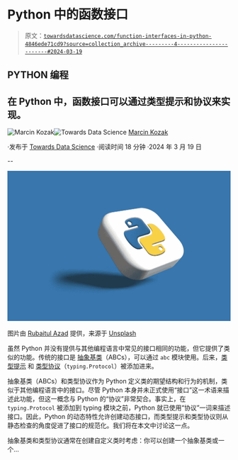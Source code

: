 # Python 中的函数接口

> 原文：[`towardsdatascience.com/function-interfaces-in-python-4846ede71cd9?source=collection_archive---------4-----------------------#2024-03-19`](https://towardsdatascience.com/function-interfaces-in-python-4846ede71cd9?source=collection_archive---------4-----------------------#2024-03-19)

## PYTHON 编程

## 在 Python 中，函数接口可以通过类型提示和协议来实现。

[](https://medium.com/@nyggus?source=post_page---byline--4846ede71cd9--------------------------------)![Marcin Kozak](https://medium.com/@nyggus?source=post_page---byline--4846ede71cd9--------------------------------)[](https://towardsdatascience.com/?source=post_page---byline--4846ede71cd9--------------------------------)![Towards Data Science](https://towardsdatascience.com/?source=post_page---byline--4846ede71cd9--------------------------------) [Marcin Kozak](https://medium.com/@nyggus?source=post_page---byline--4846ede71cd9--------------------------------)

·发布于 [Towards Data Science](https://towardsdatascience.com/?source=post_page---byline--4846ede71cd9--------------------------------) ·阅读时间 18 分钟 ·2024 年 3 月 19 日

--

![](img/ad64319b4ec547bf3013a6c0a4185166.png)

图片由 [Rubaitul Azad](https://unsplash.com/@rubaitulazad?utm_source=medium&utm_medium=referral) 提供，来源于 [Unsplash](https://unsplash.com/?utm_source=medium&utm_medium=referral)

虽然 Python 并没有提供与其他编程语言中常见的接口相同的功能，但它提供了类似的功能。传统的接口是 [抽象基类](https://docs.python.org/3/library/abc.html)（ABCs），可以通过 `abc` 模块使用。后来，[类型提示](https://docs.python.org/3/library/typing.html) 和 [类型协议](https://docs.python.org/3/library/typing.html#typing.Protocol)（`typing.Protocol`）被添加进来。

抽象基类（ABCs）和类型协议作为 Python 定义类的期望结构和行为的机制，类似于其他编程语言中的接口。尽管 Python 本身并未正式使用“接口”这一术语来描述此功能，但这一概念与 Python 的“协议”非常契合。事实上，在 `typing.Protocol` 被添加到 typing 模块之前，Python 就已使用“协议”一词来描述接口。因此，Python 的动态特性允许创建动态接口，而类型提示和类型协议则从静态检查的角度促进了接口的规范化。我们将在本文中讨论这一点。

抽象基类和类型协议通常在创建自定义类时考虑：你可以创建一个抽象基类或一个...
